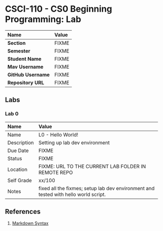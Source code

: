 # CSCI-110 - CS0 Beginning Programming: Lab

| Name | Value |
|:---|:---|
| **Section**           | FIXME |
| **Semester**          | FIXME |
| **Student Name**      | FIXME |
| **Mav Username**      | FIXME |
| **GitHub Username**   | FIXME |
| **Repository URL**    | FIXME |

## Labs

### Lab 0

| Name | Value |
| :--- | :--- |
| Name          | L0 - Hello World! |
| Description   | Setting up lab dev environment |
| Due Date      | FIXME |
| Status        | FIXME |
| Location      | FIXME: URL TO THE CURRENT LAB FOLDER IN REMOTE REPO |
| Self Grade    | xx/100 |
| Notes         | fixed all the fixmes; setup lab dev environment and tested with hello world script. |

## References

1. [Markdown Syntax](https://github.com/adam-p/markdown-here/wiki/Markdown-Cheatsheet)
